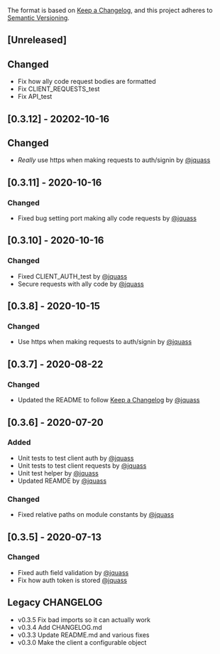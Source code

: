 The format is based on [Keep a Changelog](https://keepachangelog.com/en/1.0.0/),
and this project adheres to [Semantic Versioning](https://semver.org/spec/v2.0.0.html).

## [Unreleased]
## Changed
- Fix how ally code request bodies are formatted
- Fix CLIENT_REQUESTS_test
- Fix API_test

## [0.3.12] - 20202-10-16
## Changed
- *Really* use https when making requests to auth/signin by [@jquass](https://github.com/jquass)

## [0.3.11] - 2020-10-16
### Changed
- Fixed bug setting port making ally code requests by [@jquass](https://github.com/jquass)

## [0.3.10] - 2020-10-16
### Changed
- Fixed CLIENT_AUTH_test by [@jquass](https://github.com/jquass)
- Secure requests with ally code by [@jquass](https://github.com/jquass)

## [0.3.8] - 2020-10-15
### Changed
- Use https when making requests to auth/signin by [@jquass](https://github.com/jquass)

## [0.3.7] - 2020-08-22
### Changed
- Updated the README to follow [Keep a Changelog](https://keepachangelog.com/en/1.0.0/) by [@jquass](https://github.com/jquass)

## [0.3.6] - 2020-07-20
### Added
- Unit tests to test client auth by [@jquass](https://github.com/jquass)
- Unit tests to test client requests by [@jquass](https://github.com/jquass) 
- Unit test helper by [@jquass](https://github.com/jquass)
- Updated REAMDE by [@jquass](https://github.com/jquass)

### Changed
- Fixed relative paths on module constants by [@jquass](https://github.com/jquass)

## [0.3.5] - 2020-07-13
### Changed
- Fixed auth field validation by [@jquass](https://github.com/jquass)
- Fix how auth token is stored [@jquass](https://github.com/jquass)

## Legacy CHANGELOG

- v0.3.5 Fix bad imports so it can actually work
- v0.3.4 Add CHANGELOG.md
- v0.3.3 Update README.md and various fixes
- v0.3.0 Make the client a configurable object
